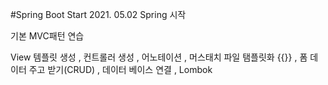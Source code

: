 #Spring Boot Start
2021. 05.02
Spring 시작
      
기본 MVC패턴 연습
      
View 템플릿 생성
, 컨트롤러 생성
, 어노테이션 , 머스태치 파일 탬플릿화 {{}}
, 폼 데이터 주고 받기(CRUD)
, 데이터 베이스 연결
, Lombok 
